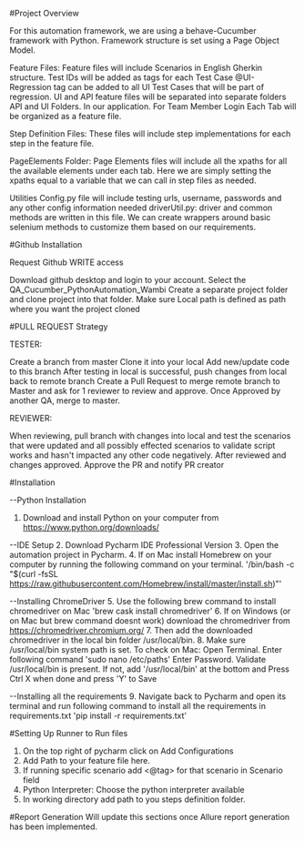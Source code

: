 #Project Overview

For this automation framework, we are using a behave-Cucumber framework with Python. 
Framework structure is set using a Page Object Model.

Feature Files: 
 Feature files will include Scenarios in English Gherkin structure. 
 Test IDs will be added as tags for each Test Case
 @UI-Regression tag can be added to all UI Test Cases that will be part of regression. 
 UI and API feature files will be separated into separate folders API and UI Folders.
 In our application. For Team Member Login Each Tab will be organized as a feature file.
 
Step Definition Files: 
 These files will include step implementations for each step in the feature file. 
 
PageElements Folder: 
 Page Elements files will include all the xpaths for all the available elements under each tab. 
 Here we are simply setting the xpaths equal to a variable that we can call in step files as needed. 
 
Utilities
 Config.py file will include testing urls, username, passwords and any other config information needed 
 driverUtil.py: driver and common methods are written in this file. We can create wrappers around basic
 selenium methods to customize them based on our requirements. 
 
 


#Github Installation

Request Github WRITE access

Download github desktop and login to your account. 
 Select the QA_Cucumber_PythonAutomation_Wambi
 Create a separate project folder and clone project into that folder. Make sure Local path is defined as
  path where you want the project cloned
  
#PULL REQUEST Strategy

TESTER: 

Create a branch from master
Clone it into your local
Add new/update code to this branch
After testing in local is successful, push changes from local back to remote branch
Create a Pull Request to  merge remote branch to Master and ask for 1 reviewer to review and approve. 
Once Approved by another QA, merge to master. 

REVIEWER: 

When reviewing, pull branch with changes into local and test the scenarios that were updated and all possibly effected
scenarios to validate script works and hasn't impacted any other code negatively. 
After reviewed and changes approved. Approve the PR and notify PR creator


#Installation

--Python Installation
1. Download and install Python on your computer from 
https://www.python.org/downloads/

--IDE Setup
2. Download Pycharm IDE Professional Version
3. Open the automation project in Pycharm.
4. If on Mac install Homebrew on your computer by running the following command
on your terminal. 
'/bin/bash -c "$(curl -fsSL https://raw.githubusercontent.com/Homebrew/install/master/install.sh)"'

--Installing ChromeDriver
5. Use the following brew command to install chromedriver on Mac 
'brew cask install chromedriver'
6. If on Windows (or on Mac but brew command doesnt work) download
the chromedriver from https://chromedriver.chromium.org/ 
7. Then add the downloaded chromedriver in the local bin folder
 /usr/local/bin. 
8. Make sure /usr/local/bin system path is set. To check on Mac: 
Open Terminal. 
Enter following command 'sudo nano /etc/paths'
Enter Password. 
Validate /usr/local/bin is present. 
If not, add '/usr/local/bin' at the bottom and Press Ctrl X when done and
press 'Y' to Save

--Installing all the requirements
9. Navigate back to Pycharm and open its 
terminal and run following command to install all the requirements in 
requirements.txt 'pip install -r requirements.txt'


#Setting Up Runner to Run files
1. On the top right of pycharm click on Add Configurations
2. Add Path to your feature file here. 
3. If running specific scenario add <@tag> for that scenario in Scenario field
4. Python Interpreter: Choose the python interpreter available
5. In working directory add path to you steps definition folder. 



#Report Generation
Will update this sections once Allure report generation has been implemented.  